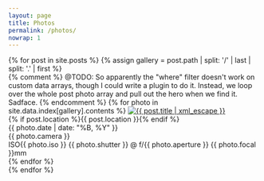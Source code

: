 ```yaml
---
layout: page
title: Photos
permalink: /photos/
nowrap: 1
---
```


<div class="index">
  <section id="gallery" class="gallery">
    {% for post in site.posts %}
      {% assign gallery = post.path | split: '/' | last | split: '.' | first %}
      <div id="{{ gallery }}" class="photo {% if forloop.first %}current{% endif %}">
        {% comment %}
          @TODO: So apparently the "where" filter doesn't work on custom data
          arrays, though I could write a plugin to do it. Instead, we loop over
          the whole post photo array and pull out the hero when we find it. Sadface.
        {% endcomment %}
        {% for photo in site.data.index[gallery].contents %}
          <a href="#">
            <img src="/photo/medium/{{ gallery }}/{{ photo.filename }}" alt="{{ post.title | xml_escape }}" title="{{ post.title | xml_escape }}" />
          </a>
          <div class="meta">
            <div class="meta-column">
              {% if post.location %}{{ post.location }}{% endif %} <br>
              {{ photo.date | date: "%B, %Y" }}
            </div>
            <div class="meta-column">
              {{ photo.camera }} <!-- with {{ photo.lens }} --> <br>
              ISO{{ photo.iso }} {{ photo.shutter }} @ f/{{ photo.aperture }} {{ photo.focal }}mm
              <!-- <h2><a href="{{ post.url | prepend: site.baseurl }}">{{ post.title }}</a></h2> -->
            </div>
          </div>
        {% endfor %}
      </div>
    {% endfor %}
  </section>
</div>
